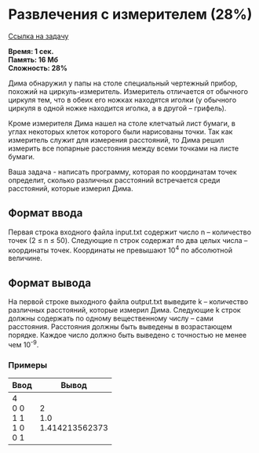 <h1 class="title">Развлечения с измерителем (28%)</h1>
<p><a href="https://acmp.ru/index.asp?main=task&id_task=385" target="_blank">Ссылка на задачу</a></p>
<p><b>Время: 1 сек.<br>Память: 16 Мб<br>Сложность: 28%</b></p>
<p>Дима обнаружил у папы на столе специальный чертежный прибор, похожий на циркуль-измеритель. Измеритель отличается от обычного циркуля тем, что в обеих его ножках находятся иголки (у обычного циркуля в одной ножке находится иголка, а в другой – грифель).</p>
<p>Кроме измерителя Дима нашел на столе клетчатый лист бумаги, в углах некоторых клеток которого были нарисованы точки. Так как измеритель служит для измерения расстояний, то Дима решил измерить все попарные расстояния между всеми точками на листе бумаги.</p>
<p>Ваша задача - написать программу, которая по координатам точек определит, сколько различных расстояний встречается среди расстояний, которые измерил Дима.</p>
<h2>Формат ввода</h2>
<p>Первая строка входного файла input.txt содержит число n – количество точек (2 ≤ n ≤ 50). Следующие n строк содержат по два целых числа – координаты точек. Координаты не превышают 10<sup>4</sup> по абсолютной величине.</p>
<h2>Формат вывода</h2>
<p>На первой строке выходного файла output.txt выведите k – количество различных расстояний, которые измерил Дима. Следующие k строк должны содержать по одному вещественному числу – сами расстояния. Расстояния должны быть выведены в возрастающем порядке. Каждое число должно быть выведено с точностью не менее чем 10<sup>-9</sup>.</p>
<h3>Примеры</h3>
<table class="sample-tests">
  <thead>
     <tr>
        <th>Ввод</th>
        <th>Вывод</th>
     </tr>
  </thead>
  <tbody>
     <tr>
        <td>4<br>
            0 0<br>
            1 1<br>
            1 0<br>
            0 1</td>
        <td>2<br>
            1.0<br>
            1.414213562373</td>
     </tr>
  </tbody>
</table>